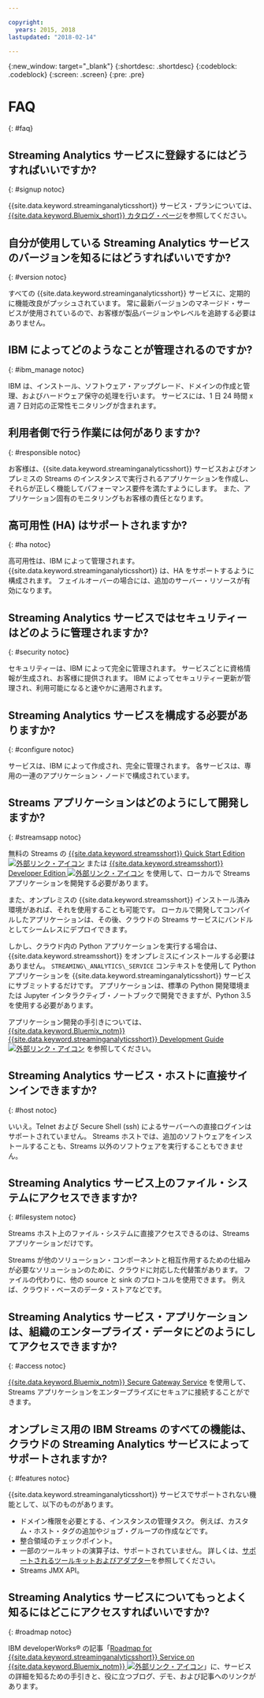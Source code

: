```yaml
---

copyright:
  years: 2015, 2018
lastupdated: "2018-02-14"

---
```


<!-- Attribute definitions -->
{:new_window: target="_blank"}
{:shortdesc: .shortdesc}
{:codeblock: .codeblock}
{:screen: .screen}
{:pre: .pre}

# FAQ
{: #faq}

## Streaming Analytics サービスに登録するにはどうすればいいですか?
{: #signup notoc}  

{{site.data.keyword.streaminganalyticsshort}} サービス・プランについては、[{{site.data.keyword.Bluemix_short}} カタログ・ページ](https://console.ng.bluemix.net/catalog/services/streaming-analytics)を参照してください。

## 自分が使用している Streaming Analytics サービスのバージョンを知るにはどうすればいいですか?
{: #version notoc}   

すべての {{site.data.keyword.streaminganalyticsshort}} サービスに、定期的に機能改良がプッシュされています。 常に最新バージョンのマネージド・サービスが使用されているので、お客様が製品バージョンやレベルを追跡する必要はありません。

## IBM によってどのようなことが管理されるのですか?
{: #ibm_manage notoc}   

IBM は、インストール、ソフトウェア・アップグレード、ドメインの作成と管理、およびハードウェア保守の処理を行います。 サービスには、1 日 24 時間 x 週 7 日対応の正常性モニタリングが含まれます。


## 利用者側で行う作業には何がありますか?  
{: #responsible notoc}

お客様は、{{site.data.keyword.streaminganalyticsshort}} サービスおよびオンプレミスの Streams のインスタンスで実行されるアプリケーションを作成し、それらが正しく機能してパフォーマンス要件を満たすようにします。 また、アプリケーション固有のモニタリングもお客様の責任となります。

## 高可用性 (HA) はサポートされますか?
{: #ha notoc}

高可用性は、IBM によって管理されます。 {{site.data.keyword.streaminganalyticsshort}} は、HA をサポートするように構成されます。 フェイルオーバーの場合には、追加のサーバー・リソースが有効になります。

## Streaming Analytics サービスではセキュリティーはどのように管理されますか?
{: #security notoc}  

セキュリティーは、IBM によって完全に管理されます。 サービスごとに資格情報が生成され、お客様に提供されます。 IBM によってセキュリティー更新が管理され、利用可能になると速やかに適用されます。

## Streaming Analytics サービスを構成する必要がありますか?  
{: #configure notoc}

サービスは、IBM によって作成され、完全に管理されます。 各サービスは、専用の一連のアプリケーション・ノードで構成されています。

## Streams アプリケーションはどのようにして開発しますか?
{: #streamsapp notoc}

無料の Streams の [{{site.data.keyword.streamsshort}} Quick Start Edition ![外部リンク・アイコン](../../icons/launch-glyph.svg "外部リンク・アイコン")](http://ibmstreams.github.io/streamsx.documentation/docs/4.2/qse-intro/) または [{{site.data.keyword.streamsshort}} Developer Edition ![外部リンク・アイコン](../../icons/launch-glyph.svg "外部リンク・アイコン")](http://www.ibm.com/support/docview.wss?uid=swg24042775) を使用して、ローカルで Streams アプリケーションを開発する必要があります。

また、オンプレミスの {{site.data.keyword.streamsshort}} インストール済み環境があれば、それを使用することも可能です。 ローカルで開発してコンパイルしたアプリケーションは、その後、クラウドの
Streams サービスにバンドルとしてシームレスにデプロイできます。

しかし、クラウド内の Python アプリケーションを実行する場合は、{{site.data.keyword.streamsshort}} をオンプレミスにインストールする必要はありません。 `STREAMING\_ANALYTICS\_SERVICE` コンテキストを使用して Python アプリケーションを {{site.data.keyword.streaminganalyticsshort}} サービスにサブミットするだけです。 アプリケーションは、標準の Python 開発環境または Jupyter インタラクティブ・ノートブックで開発できますが、Python 3.5 を使用する必要があります。

アプリケーション開発の手引きについては、[{{site.data.keyword.Bluemix_notm}} {{site.data.keyword.streaminganalyticsshort}} Development Guide ![外部リンク・アイコン](../../icons/launch-glyph.svg "外部リンク・アイコン")](https://developer.ibm.com/streamsdev/docs/bluemix-streaming-analytics-development-guide/) を参照してください。

## Streaming Analytics サービス・ホストに直接サインインできますか?
{: #host notoc}  

いいえ。Telnet および Secure Shell (ssh) によるサーバーへの直接ログインはサポートされていません。 Streams ホストでは、追加のソフトウェアをインストールすることも、Streams 以外のソフトウェアを実行することもできません。

## Streaming Analytics サービス上のファイル・システムにアクセスできますか?
{: #filesystem notoc}  

Streams ホスト上のファイル・システムに直接アクセスできるのは、Streams アプリケーションだけです。

Streams が他のソリューション・コンポーネントと相互作用するための仕組みが必要なソリューションのために、クラウドに対応した代替策があります。 ファイルの代わりに、他の source と sink のプロトコルを使用できます。 例えば、クラウド・ベースのデータ・ストアなどです。

## Streaming Analytics サービス・アプリケーションは、組織のエンタープライズ・データにどのようにしてアクセスできますか?
{: #access notoc}  

[{{site.data.keyword.Bluemix_notm}} Secure Gateway Service](https://console.ng.bluemix.net/catalog/services/secure-gateway) を使用して、Streams アプリケーションをエンタープライズにセキュアに接続することができます。

## オンプレミス用の IBM Streams のすべての機能は、クラウドの Streaming Analytics サービスによってサポートされますか?
{: #features notoc}

{{site.data.keyword.streaminganalyticsshort}} サービスでサポートされない機能として、以下のものがあります。

  - ドメイン権限を必要とする、インスタンスの管理タスク。 例えば、カスタム・ホスト・タグの追加やジョブ・グループの作成などです。
  - 整合領域のチェックポイント。
  - 一部のツールキットの演算子は、サポートされていません。 詳しくは、[サポートされるツールキットおよびアダプター](/docs/services/StreamingAnalytics/compatible_toolkits.html)を参照してください。
  - Streams JMX API。

## Streaming Analytics サービスについてもっとよく知るにはどこにアクセスすればいいですか?
{: #roadmap notoc}

IBM developerWorks® の記事「[Roadmap for {{site.data.keyword.streaminganalyticsshort}} Service on {{site.data.keyword.Bluemix_notm}} ![外部リンク・アイコン](../../icons/launch-glyph.svg "外部リンク・アイコン")](https://developer.ibm.com/streamsdev/docs/roadmap-for-streaming-analytics-service-on-bluemix/)」に、サービスの詳細を知るための手引きと、役に立つブログ、デモ、および記事へのリンクがあります。
